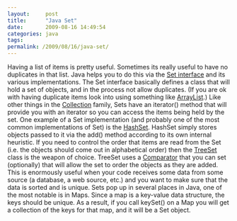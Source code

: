 ```yaml
---
layout:     post
title:      "Java Set"
date:       2009-08-16 14:49:54
categories: java
tags:  
permalink: /2009/08/16/java-set/
---
```

Having a list of items is pretty useful. Sometimes its really useful to have no duplicates in that list. Java helps you to do this via the [Set interface](http://java.sun.com/javase/6/docs/api/java/util/Set.html) and its various implementations. The Set interface basically defines a class that will hold a set of objects, and in the process not allow duplicates. (If you are ok with having duplicate items look into using something like [ArrayList](http://java.sun.com/javase/6/docs/api/java/util/ArrayList.html).) Like other things in the [Collection](http://java.sun.com/javase/6/docs/api/java/util/Collection.html) family, Sets have an iterator() method that will provide you with an iterator so you can access the items being held by the set. One example of a Set implementation (and probably one of the most common implementations of Set) is the [HashSet](http://java.sun.com/javase/6/docs/api/java/util/HashSet.html). HashSet simply stores objects passed to it via the add() method according to its own internal heuristic. If you need to control the order that items are read from the Set (i.e. the objects should come out in alphabetical order) then the [TreeSet](http://java.sun.com/javase/6/docs/api/java/util/TreeSet.html) class is the weapon of choice. TreeSet uses a [Comparator](http://java.sun.com/javase/6/docs/api/java/util/Comparator.html) that you can set (optionally) that will allow the set to order the objects as they are added. This is enormously useful when your code receives some data from some source (a database, a web source, etc.) and you want to make sure that the data is sorted and is unique. Sets pop up in several places in Java, one of the most notable is in Maps. Since a map is a key-value data structure, the keys should be unique. As a result, if you call keySet() on a Map you will get a collection of the keys for that map, and it will be a Set object.
